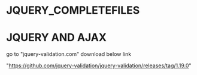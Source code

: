 # JQUERY_COMPLETEFILES
JQUERY AND AJAX
==================================================================================================================
go to "jquery-validation.com"   download below link

"https://github.com/jquery-validation/jquery-validation/releases/tag/1.19.0"
